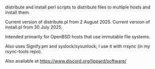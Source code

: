 distribute and install perl scripts to distribute files to multiple hosts and install them.

Current version of distribute.pl from 2 August 2025.
Current version of install.pl from 30 July 2025.

Intended primarily for OpenBSD hosts that use immutable file systems.

Also uses Signify.pm and syslock/sysunlock; I use it with rrsync (in my rsync-tools repo).

Also available at https://www.discord.org/lippard/software/
